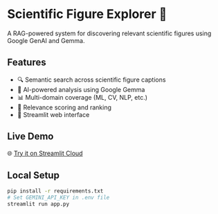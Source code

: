# Scientific Figure Explorer 🔬

A RAG-powered system for discovering relevant scientific figures using Google GenAI and Gemma.

## Features

- 🔍 Semantic search across scientific figure captions
- 🤖 AI-powered analysis using Google Gemma
- 📊 Multi-domain coverage (ML, CV, NLP, etc.)
- 🎯 Relevance scoring and ranking
- 🚀 Streamlit web interface

## Live Demo

🌐 [Try it on Streamlit Cloud](your-streamlit-url)

## Local Setup

```bash
pip install -r requirements.txt
# Set GEMINI_API_KEY in .env file
streamlit run app.py
```
